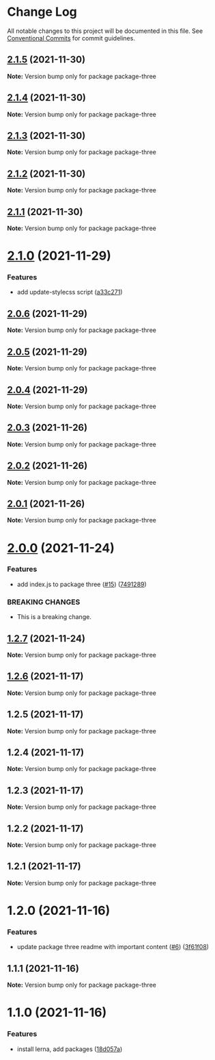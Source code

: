 # Change Log

All notable changes to this project will be documented in this file.
See [Conventional Commits](https://conventionalcommits.org) for commit guidelines.

## [2.1.5](https://github.com/mikachan/semantic-release-test/compare/package-three@2.1.4...package-three@2.1.5) (2021-11-30)

**Note:** Version bump only for package package-three





## [2.1.4](https://github.com/mikachan/semantic-release-test/compare/package-three@2.1.3...package-three@2.1.4) (2021-11-30)

**Note:** Version bump only for package package-three





## [2.1.3](https://github.com/mikachan/semantic-release-test/compare/package-three@2.1.2...package-three@2.1.3) (2021-11-30)

**Note:** Version bump only for package package-three





## [2.1.2](https://github.com/mikachan/semantic-release-test/compare/package-three@2.1.1...package-three@2.1.2) (2021-11-30)

**Note:** Version bump only for package package-three





## [2.1.1](https://github.com/mikachan/semantic-release-test/compare/package-three@2.1.0...package-three@2.1.1) (2021-11-30)

**Note:** Version bump only for package package-three





# [2.1.0](https://github.com/mikachan/semantic-release-test/compare/package-three@2.0.6...package-three@2.1.0) (2021-11-29)


### Features

* add update-stylecss script ([a33c271](https://github.com/mikachan/semantic-release-test/commit/a33c271bd0b595bf04d6ddb0a235a36fd5e6d6b2))





## [2.0.6](https://github.com/mikachan/semantic-release-test/compare/package-three@2.0.0...package-three@2.0.6) (2021-11-29)

**Note:** Version bump only for package package-three





## [2.0.5](https://github.com/mikachan/semantic-release-test/compare/package-three@2.0.0...package-three@2.0.5) (2021-11-29)

**Note:** Version bump only for package package-three





## [2.0.4](https://github.com/mikachan/semantic-release-test/compare/package-three@2.0.0...package-three@2.0.4) (2021-11-29)

**Note:** Version bump only for package package-three





## [2.0.3](https://github.com/mikachan/semantic-release-test/compare/package-three@2.0.0...package-three@2.0.3) (2021-11-26)

**Note:** Version bump only for package package-three





## [2.0.2](https://github.com/mikachan/semantic-release-test/compare/package-three@2.0.0...package-three@2.0.2) (2021-11-26)

**Note:** Version bump only for package package-three





## [2.0.1](https://github.com/mikachan/semantic-release-test/compare/package-three@2.0.0...package-three@2.0.1) (2021-11-26)

**Note:** Version bump only for package package-three





# [2.0.0](https://github.com/mikachan/semantic-release-test/compare/package-three@1.2.7...package-three@2.0.0) (2021-11-24)


### Features

* add index.js to package three ([#15](https://github.com/mikachan/semantic-release-test/issues/15)) ([7491289](https://github.com/mikachan/semantic-release-test/commit/7491289efb98f8f6cfa9ea917cffdec8d8a5b820))


### BREAKING CHANGES

* This is a breaking change.





## [1.2.7](https://github.com/mikachan/semantic-release-test/compare/package-three@1.2.6...package-three@1.2.7) (2021-11-24)

**Note:** Version bump only for package package-three





## [1.2.6](https://github.com/mikachan/semantic-release-test/compare/package-three@1.2.5...package-three@1.2.6) (2021-11-17)

**Note:** Version bump only for package package-three





## 1.2.5 (2021-11-17)

**Note:** Version bump only for package package-three





## 1.2.4 (2021-11-17)

**Note:** Version bump only for package package-three





## 1.2.3 (2021-11-17)

**Note:** Version bump only for package package-three





## 1.2.2 (2021-11-17)

**Note:** Version bump only for package package-three





## 1.2.1 (2021-11-17)

**Note:** Version bump only for package package-three





# 1.2.0 (2021-11-16)


### Features

* update package three readme with important content ([#6](https://github.com/mikachan/semantic-release-test/issues/6)) ([3f61f08](https://github.com/mikachan/semantic-release-test/commit/3f61f08b2e150cc7b3ba92019b10f266116c5deb))





## 1.1.1 (2021-11-16)

**Note:** Version bump only for package package-three





# 1.1.0 (2021-11-16)


### Features

* install lerna, add packages ([18d057a](https://github.com/mikachan/semantic-release-test/commit/18d057a12fa43e2f1283188849a30a8e676bea1e))
